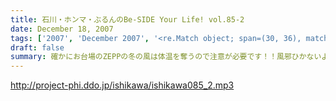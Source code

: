 ```yaml
---
title: 石川・ホンマ・ぶるんのBe-SIDE Your Life! vol.85-2
date: December 18, 2007
tags: ['2007', 'December 2007', '<re.Match object; span=(30, 36), match='vol.85'>']
draft: false
summary: 確かにお台場のZEPPの冬の風は体温を奪うので注意が必要です！！風邪ひかないように気をつけてね。１２月２４日を東京ドームで過ごすというアナタも気をつけて！！ビーサイリスナーはどれくらいいるのだろうか・・・NAMAE
---
```


http://project-phi.ddo.jp/ishikawa/ishikawa085_2.mp3
